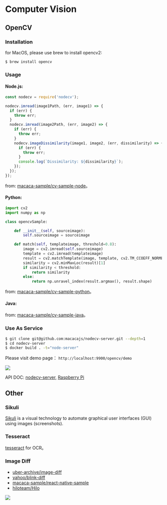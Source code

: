 # Computer Vision

## OpenCV

### Installation

for MacOS, please use brew to install opencv2:

```bash
$ brew install opencv
```

### Usage

#### Node.js:

```javascript
const nodecv = require('nodecv');

nodecv.imread(image1Path, (err, image1) => {
  if (err) {
    throw err;
  }
  nodecv.imread(image2Path, (err, image2) => {
    if (err) {
      throw err;
    }
    nodecv.imageDissimilarity(image1, image2, (err, dissimilarity) => {
      if (err) {
        throw err;
      }
      console.log(`Dissimilarity: ${dissimilarity}`);
    });
  });
});
```

from: [macaca-sample/cv-sample-node](//github.com/macaca-sample/cv-sample-node)。

#### Python:

``` python
import cv2
import numpy as np

class opencvSample:

    def __init__(self, sourceimage):
        self.sourceimage = sourceimage

    def match(self, templateimage, threshold=0.8):
        image = cv2.imread(self.sourceimage)
        template = cv2.imread(templateimage)
        result = cv2.matchTemplate(image, template, cv2.TM_CCOEFF_NORMED)
        similarity = cv2.minMaxLoc(result)[1]
        if similarity < threshold:
            return similarity
        else:
            return np.unravel_index(result.argmax(), result.shape)
```

from: [macaca-sample/cv-sample-python](//github.com/macaca-sample/cv-sample-python)。

#### Java:

from: [macaca-sample/cv-sample-java](//github.com/macaca-sample/cv-sample-java)。

### Use As Service

```bash
$ git clone git@github.com:macacajs/nodecv-server.git --depth=1
$ cd nodecv-server
$ docker build . -t="node-server"
```

Please visit demo page： `http://localhost:9900/opencv/demo`

![](http://wx3.sinaimg.cn/large/6d308bd9gy1fek6oa9i3vj21kw0zrn4y.jpg)

API DOC: [nodecv-server](//github.com/macacajs/nodecv-server), [Raspberry Pi](//github.com/macacajs/nodecv-server/issues/1)

## Other

### Sikuli

[Sikuli](//github.com/sikuli/sikuli) is a visual technology to automate graphical user interfaces (GUI) using images (screenshots).

### Tesseract

[tesseract](//github.com/tesseract-ocr/tesseract) for OCR。

### Image Diff

- [uber-archive/image-diff](//github.com/uber-archive/image-diff)
- [yahoo/blink-diff](//github.com/yahoo/blink-diff)
- [macaca-sample/react-native-sample](//github.com/macaca-sample/react-native-sample)
- [hiloteam/Hilo](//github.com/hiloteam/Hilo)

![](http://ww3.sinaimg.cn/large/6d308bd9gw1f3ymytc3mzj21kw0xpjx1.jpg)
